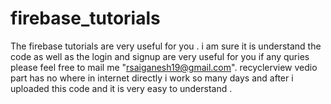 # firebase_tutorials

The firebase tutorials are very useful for you .
i am sure it is understand the code as well as the login and signup are very useful for you if any quries please feel free to mail me "rsaiganesh19@gmail.com".
recyclerview vedio part has no where in internet directly i work so many days and after i uploaded this code and it is very easy to understand .
